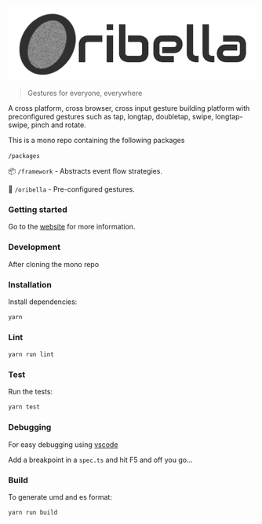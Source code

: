![oribella](./website/static/img/oa.svg)

> Gestures for everyone, everywhere

A cross platform, cross browser, cross input gesture building platform with preconfigured gestures such as tap, longtap, doubletap, swipe, longtap-swipe, pinch and rotate.

This is a mono repo containing the following packages

`/packages`

📦 `/framework` - Abstracts event flow strategies.

💅 `/oribella` - Pre-configured gestures.

### Getting started

Go to the [website](https://oribella.netlify.com) for more information.

### Development

After cloning the mono repo

### Installation

Install dependencies:

```sh
yarn
```

### Lint

```sh
yarn run lint
```

### Test

Run the tests:

```sh
yarn test
```

### Debugging

For easy debugging using [vscode](https://code.visualstudio.com/download)

Add a breakpoint in a `spec.ts` and hit F5 and off you go...

### Build

To generate umd and es format:

```sh
yarn run build
```

